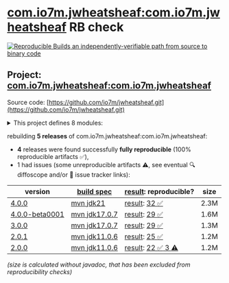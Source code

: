 [com.io7m.jwheatsheaf:com.io7m.jwheatsheaf](https://central.sonatype.com/artifact/com.io7m.jwheatsheaf/com.io7m.jwheatsheaf/versions) RB check
=======

[![Reproducible Builds](https://reproducible-builds.org/images/logos/rb.svg) an independently-verifiable path from source to binary code](https://reproducible-builds.org/)

## Project: [com.io7m.jwheatsheaf:com.io7m.jwheatsheaf](https://central.sonatype.com/artifact/com.io7m.jwheatsheaf/com.io7m.jwheatsheaf/versions)

Source code: [https://github.com/io7m/jwheatsheaf.git](https://github.com/io7m/jwheatsheaf.git)

<details><summary>This project defines 8 modules:</summary>

* [com.io7m.jwheatsheaf:com.io7m.jwheatsheaf](https://central.sonatype.com/artifact/com.io7m.jwheatsheaf/com.io7m.jwheatsheaf/4.0.0)
* [com.io7m.jwheatsheaf:com.io7m.jwheatsheaf.api](https://central.sonatype.com/artifact/com.io7m.jwheatsheaf/com.io7m.jwheatsheaf.api/4.0.0)
* [com.io7m.jwheatsheaf:com.io7m.jwheatsheaf.documentation](https://central.sonatype.com/artifact/com.io7m.jwheatsheaf/com.io7m.jwheatsheaf.documentation/4.0.0)
* [com.io7m.jwheatsheaf:com.io7m.jwheatsheaf.examples](https://central.sonatype.com/artifact/com.io7m.jwheatsheaf/com.io7m.jwheatsheaf.examples/4.0.0)
* [com.io7m.jwheatsheaf:com.io7m.jwheatsheaf.filter.glob](https://central.sonatype.com/artifact/com.io7m.jwheatsheaf/com.io7m.jwheatsheaf.filter.glob/4.0.0)
* [com.io7m.jwheatsheaf:com.io7m.jwheatsheaf.oxygen](https://central.sonatype.com/artifact/com.io7m.jwheatsheaf/com.io7m.jwheatsheaf.oxygen/4.0.0)
* [com.io7m.jwheatsheaf:com.io7m.jwheatsheaf.tests](https://central.sonatype.com/artifact/com.io7m.jwheatsheaf/com.io7m.jwheatsheaf.tests/4.0.0)
* [com.io7m.jwheatsheaf:com.io7m.jwheatsheaf.ui](https://central.sonatype.com/artifact/com.io7m.jwheatsheaf/com.io7m.jwheatsheaf.ui/4.0.0)
</details>

rebuilding **5 releases** of com.io7m.jwheatsheaf:com.io7m.jwheatsheaf:
- **4** releases were found successfully **fully reproducible** (100% reproducible artifacts :white_check_mark:),
- 1 had issues (some unreproducible artifacts :warning:, see eventual :mag: diffoscope and/or :memo: issue tracker links):

| version | [build spec](/BUILDSPEC.md) | [result](https://reproducible-builds.org/docs/jvm/): reproducible? | size |
| -- | --------- | ------ | -- |
| [4.0.0](https://central.sonatype.com/artifact/com.io7m.jwheatsheaf/com.io7m.jwheatsheaf/4.0.0/pom) | [mvn jdk21](com.io7m.jwheatsheaf-4.0.0.buildspec) | [result](com.io7m.jwheatsheaf-4.0.0.buildinfo): [32 :white_check_mark: ](com.io7m.jwheatsheaf-4.0.0.buildcompare) | 2.3M |
| [4.0.0-beta0001](https://central.sonatype.com/artifact/com.io7m.jwheatsheaf/com.io7m.jwheatsheaf/4.0.0-beta0001/pom) | [mvn jdk17.0.7](com.io7m.jwheatsheaf-4.0.0-beta0001.buildspec) | [result](com.io7m.jwheatsheaf-4.0.0-beta0001.buildinfo): [29 :white_check_mark: ](com.io7m.jwheatsheaf-4.0.0-beta0001.buildcompare) | 1.6M |
| [3.0.0](https://central.sonatype.com/artifact/com.io7m.jwheatsheaf/com.io7m.jwheatsheaf/3.0.0/pom) | [mvn jdk17.0.7](com.io7m.jwheatsheaf-3.0.0.buildspec) | [result](com.io7m.jwheatsheaf-3.0.0.buildinfo): [29 :white_check_mark: ](com.io7m.jwheatsheaf-3.0.0.buildcompare) | 1.3M |
| [2.0.1](https://central.sonatype.com/artifact/com.io7m.jwheatsheaf/com.io7m.jwheatsheaf/2.0.1/pom) | [mvn jdk11.0.6](com.io7m.jwheatsheaf-2.0.1.buildspec) | [result](com.io7m.jwheatsheaf-2.0.1.buildinfo): [25 :white_check_mark: ](com.io7m.jwheatsheaf-2.0.1.buildcompare) | 1.2M |
| [2.0.0](https://central.sonatype.com/artifact/com.io7m.jwheatsheaf/com.io7m.jwheatsheaf/2.0.0/pom) | [mvn jdk11.0.6](com.io7m.jwheatsheaf-2.0.0.buildspec) | [result](com.io7m.jwheatsheaf-2.0.0.buildinfo): [22 :white_check_mark:  3 :warning:](com.io7m.jwheatsheaf-2.0.0.buildcompare) | 1.2M |

<i>(size is calculated without javadoc, that has been excluded from reproducibility checks)</i>
